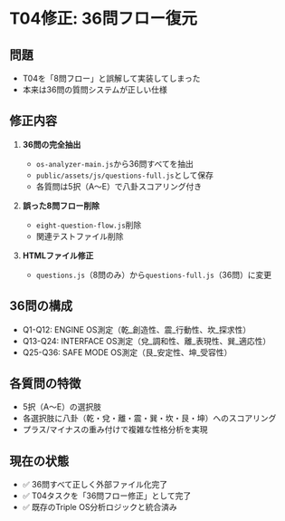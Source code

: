# T04修正: 36問フロー復元

## 問題
- T04を「8問フロー」と誤解して実装してしまった
- 本来は36問の質問システムが正しい仕様

## 修正内容
1. **36問の完全抽出**
   - `os-analyzer-main.js`から36問すべてを抽出
   - `public/assets/js/questions-full.js`として保存
   - 各質問は5択（A〜E）で八卦スコアリング付き

2. **誤った8問フロー削除**
   - `eight-question-flow.js`削除
   - 関連テストファイル削除

3. **HTMLファイル修正**
   - `questions.js`（8問のみ）から`questions-full.js`（36問）に変更

## 36問の構成
- Q1-Q12: ENGINE OS測定（乾_創造性、震_行動性、坎_探求性）
- Q13-Q24: INTERFACE OS測定（兌_調和性、離_表現性、巽_適応性）  
- Q25-Q36: SAFE MODE OS測定（艮_安定性、坤_受容性）

## 各質問の特徴
- 5択（A〜E）の選択肢
- 各選択肢に八卦（乾・兌・離・震・巽・坎・艮・坤）へのスコアリング
- プラス/マイナスの重み付けで複雑な性格分析を実現

## 現在の状態
- ✅ 36問すべて正しく外部ファイル化完了
- ✅ T04タスクを「36問フロー修正」として完了
- ✅ 既存のTriple OS分析ロジックと統合済み